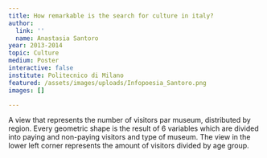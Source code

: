 ```yaml
---
title: How remarkable is the search for culture in italy?
author:
  link: ''
  name: Anastasia Santoro
year: 2013-2014
topic: Culture
medium: Poster
interactive: false
institute: Politecnico di Milano
featured: /assets/images/uploads/Infopoesia_Santoro.png
images: []

---
```

A view that represents the number of visitors par museum, distributed by region. Every geometric shape is the result of 6 variables which are divided into paying and non-paying visitors and type of museum. The view in the lower left corner represents the amount of visitors divided by age group.
